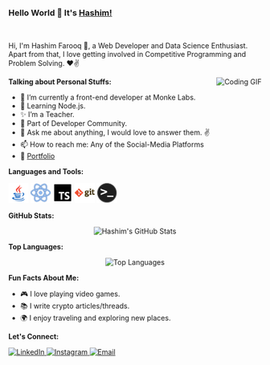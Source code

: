 ### Hello World 👋 It's [Hashim!](https://lucifersaab.github.io/portfolio2.0/)
<br/>

Hi, I'm Hashim Farooq 🙌, a Web Developer and Data Science Enthusiast. Apart from that, I love getting involved in Competitive Programming and Problem Solving. ❤✌

<img align="right" alt="Coding GIF" src="https://media.giphy.com/media/USV0ym3bVWQJJmNu3N/giphy.gif" />

**Talking about Personal Stuffs:**

- 🔭 I’m currently a front-end developer at Monke Labs.
- 🌱 Learning Node.js.
- ✨ I’m a Teacher.
- 👯 Part of Developer Community.
- 💬 Ask me about anything, I would love to answer them. ✌
- 📫 How to reach me: Any of the Social-Media Platforms
- 📝 [Portfolio](https://lucifersaab.github.io/portfolio2.0/)

**Languages and Tools:**

<code><img height="40" src="https://github.com/lucifersaab/lucifersaab/blob/images/icons8-java-48.png" alt="Java Logo"></code>
<code><img height="40" src="https://github.com/lucifersaab/lucifersaab/blob/images/icons8-react-30.png" alt="React Logo"></code>
<code><img height="40" src="https://github.com/lucifersaab/lucifersaab/blob/images/icons8-typescript-50.png" alt="TypeScript Logo"></code>
<code><img height="40" src="https://raw.githubusercontent.com/github/explore/80688e429a7d4ef2fca1e82350fe8e3517d3494d/topics/git/git.png" alt="Git Logo"></code>
<code><img height="40" src="https://raw.githubusercontent.com/github/explore/80688e429a7d4ef2fca1e82350fe8e3517d3494d/topics/terminal/terminal.png" alt="Terminal Logo"></code>

**GitHub Stats:**

<p align="center">
  <img src="https://github-readme-stats.vercel.app/api?username=lucifersaab&show_icons=true&theme=radical" alt="Hashim's GitHub Stats"/>
</p>

**Top Languages:**

<p align="center">
  <img src="https://github-readme-stats.vercel.app/api/top-langs/?username=lucifersaab&layout=compact&theme=radical" alt="Top Languages"/>
</p>

**Fun Facts About Me:**

- 🎮 I love playing video games.
- 📚 I write crypto articles/threads.
- 🌍 I enjoy traveling and exploring new places.

**Let's Connect:**

<p align="left">
  <a href="https://www.linkedin.com/in/ahmad-hashim-farooq-9a955120a/">
    <img src="https://img.shields.io/badge/LinkedIn-0077B5?style=for-the-badge&logo=linkedin&logoColor=white" alt="LinkedIn"/>
  </a>
  <a href="https://www.instagram.com/hashimf77/">
    <img src="https://img.shields.io/badge/Instagram-E4405F?style=for-the-badge&logo=instagram&logoColor=white" alt="Instagram"/>
  </a>
  <a href="mailto:ahmad.hashim.farooq@gmail.com">
    <img src="https://img.shields.io/badge/Email-D14836?style=for-the-badge&logo=gmail&logoColor=white" alt="Email"/>
  </a>
</p>
